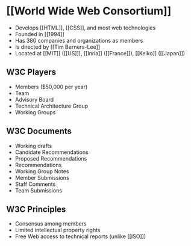 # [[World Wide Web Consortium]]
- Develops [[HTML]], [[CSS]], and most web technologies
- Founded in [[1994]]
- Has 380 companies and organizations as members 
- Is directed by [[Tim Berners-Lee]]
- Located at [[MIT]] ([[US]]), [[Inria]] ([[France]]), [[Keiko]] ([[Japan]])

## W3C Players
- Members ($50,000 per year)
- Team
- Advisory Board
- Technical Architecture Group
- Working Groups

## W3C Documents
- Working drafts
- Candidate Recommendations
- Proposed Recommendations
- Recommendations
- Working Group Notes
- Member Submissions
- Staff Comments
- Team Submissions

## W3C Principles
- Consensus among members
- Limited intellectual property rights
- Free Web access to technical reports (unlike [[ISO]])
